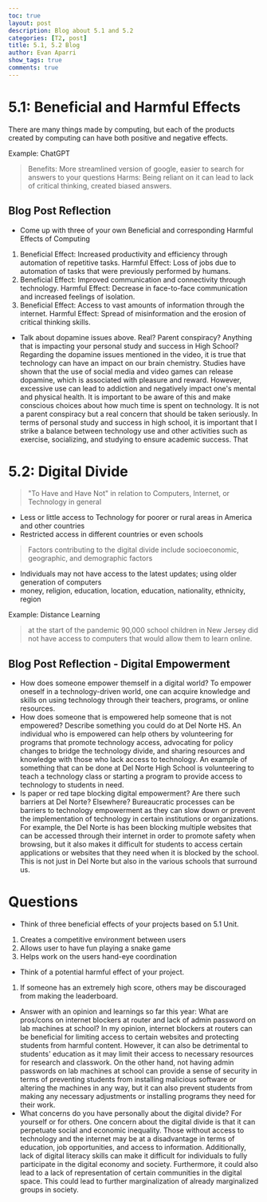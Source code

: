 ```yaml
---
toc: true
layout: post
description: Blog about 5.1 and 5.2
categories: [T2, post]
title: 5.1, 5.2 Blog
author: Evan Aparri
show_tags: true
comments: true
---
```

# 5.1: Beneficial and Harmful Effects
There are many things made by computing, but each of the products created by computing can have both positive and negative effects.

Example: ChatGPT
> Benefits: More streamlined version of google, easier to search for answers to your questions
> Harms: Being reliant on it can lead to lack of critical thinking, created biased answers.

## Blog Post Reflection
- Come up with three of your own Beneficial and corresponding Harmful Effects of Computing
1. Beneficial Effect: Increased productivity and efficiency through automation of repetitive tasks. Harmful Effect: Loss of jobs due to automation of tasks that were previously performed by humans.
2. Beneficial Effect: Improved communication and connectivity through technology. Harmful Effect: Decrease in face-to-face communication and increased feelings of isolation.
3. Beneficial Effect: Access to vast amounts of information through the internet. Harmful Effect: Spread of misinformation and the erosion of critical thinking skills.
- Talk about dopamine issues above. Real? Parent conspiracy? Anything that is impacting your personal study and success in High School?
Regarding the dopamine issues mentioned in the video, it is true that technology can have an impact on our brain chemistry. Studies have shown that the use of social media and video games can release dopamine, which is associated with pleasure and reward. However, excessive use can lead to addiction and negatively impact one's mental and physical health. It is important to be aware of this and make conscious choices about how much time is spent on technology. It is not a parent conspiracy but a real concern that should be taken seriously. In terms of personal study and success in high school, it is important that I strike a balance between technology use and other activities such as exercise, socializing, and studying to ensure academic success. That

# 5.2: Digital Divide
> "To Have and Have Not" in relation to Computers, Internet, or Technology in general
- Less or little access to Technology for poorer or rural areas in America and other countries
- Restricted access in different countries or even schools

> Factors contributing to the digital divide include socioeconomic, geographic, and demographic factors
- Individuals may not have access to the latest updates; using older generation of computers
- money, religion, education, location, education, nationality, ethnicity, region

Example: Distance Learning
> at the start of the pandemic 90,000 school children in New Jersey did not have access to computers that would allow them to learn online.

## Blog Post Reflection - Digital Empowerment
- How does someone empower themself in a digital world?
To empower oneself in a technology-driven world, one can acquire knowledge and skills on using technology through their teachers, programs, or online resources.
- How does someone that is empowered help someone that is not empowered? Describe something you could do at Del Norte HS.
An individual who is empowered can help others by volunteering for programs that promote technology access, advocating for policy changes to bridge the technology divide, and sharing resources and knowledge with those who lack access to technology. An example of something that can be done at Del Norte High School is volunteering to teach a technology class or starting a program to provide access to technology to students in need.
- Is paper or red tape blocking digital empowerment? Are there such barriers at Del Norte? Elsewhere?
Bureaucratic processes can be barriers to technology empowerment as they can slow down or prevent the implementation of technology in certain institutions or organizations. For example, the Del Norte is has been blocking multiple websites that can be accessed through their internet in order to promote safety when browsing, but it also makes it difficult for students to access certain applications or websites that they need when it is blocked by the school. This is not just in Del Norte but also in the various schools that surround us.

# Questions
- Think of three beneficial effects of your projects based on 5.1 Unit.
1. Creates a competitive environment between users
2. Allows user to have fun playing a snake game
3. Helps work on the users hand-eye coordination
- Think of a potential harmful effect of your project.
1. If someone has an extremely high score, others may be discouraged from making the leaderboard.
- Answer with an opinion and learnings so far this year: What are pros/cons on internet blockers at router and lack of admin password on lab machines at school?
In my opinion, internet blockers at routers can be beneficial for limiting access to certain websites and protecting students from harmful content. However, it can also be detrimental to students' education as it may limit their access to necessary resources for research and classwork. On the other hand, not having admin passwords on lab machines at school can provide a sense of security in terms of preventing students from installing malicious software or altering the machines in any way, but it can also prevent students from making any necessary adjustments or installing programs they need for their work.
- What concerns do you have personally about the digital divide? For yourself or for others.
One concern about the digital divide is that it can perpetuate social and economic inequality. Those without access to technology and the internet may be at a disadvantage in terms of education, job opportunities, and access to information. Additionally, lack of digital literacy skills can make it difficult for individuals to fully participate in the digital economy and society. Furthermore, it could also lead to a lack of representation of certain communities in the digital space. This could lead to further marginalization of already marginalized groups in society.